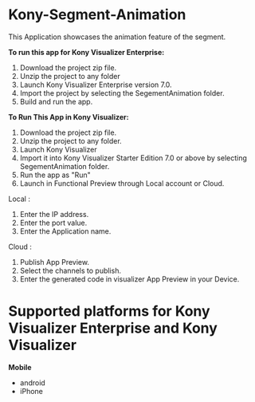 # Kony-Segment-Animation
This Application showcases the animation feature of the segment.

**To run this app for Kony Visualizer Enterprise:**

1. Download the project zip file.
2. Unzip the project to any folder
3. Launch Kony Visualizer Enterprise version 7.0.
4. Import the project by selecting the SegementAnimation folder.
5. Build and run the app.

**To Run This App in Kony Visualizer:**

1. Download the project zip file.
2. Unzip the project to any folder.
3. Launch Kony Visualizer
4. Import it into Kony Visualizer Starter Edition 7.0 or above by selecting SegementAnimation folder.
5. Run the app as "Run"
6. Launch in Functional Preview through Local account or Cloud.

Local :

1. Enter the IP address.
2. Enter the port value.
3. Enter the Application name.

Cloud :

1. Publish App Preview.
2. Select the channels to publish.
3. Enter the generated code in visualizer App Preview in your Device.


# Supported platforms for Kony Visualizer Enterprise and Kony Visualizer
**Mobile**
 * android
 * iPhone


